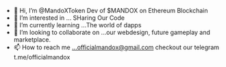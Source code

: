 - 👋 Hi, I’m @MandoXToken Dev of $MANDOX on Ethereum Blockchain
- 👀 I’m interested in ... SHaring Our Code
- 🌱 I’m currently learning ...The world of dapps
- 💞️ I’m looking to collaborate on ...our webdesign, future gameplay and marketplace.
- 📫 How to reach me ...officialmandox@gmail.com checkout our telegram t.me/officialmandox

<!---
MandoXToken/MandoXToken is a ✨ special ✨ repository because its `README.md` (this file) appears on your GitHub profile.
You can click the Preview link to take a look at your changes.
--->

